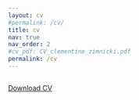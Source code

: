 ```yaml
---
layout: cv
#permalink: /cv/
title: cv
nav: true
nav_order: 2
#cv_pdf: CV_clementine_zimnicki.pdf
permalink: /cv
---
```


 <div class="columns download">
    <p>
        <a href="clementinezimnicki.github.io/assets/pdf/CV_clementine_zimnicki.pdf" class="button" download><i class="fa fa-download"></i>Download CV</a>
    </p>
</div>

